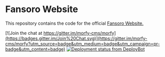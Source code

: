 # Fansoro Website
This repository contains the code for the official [Fansoro Website.](http://morfy.org)

[![Join the chat at https://gitter.im/morfy-cms/morfy](https://badges.gitter.im/Join%20Chat.svg)](https://gitter.im/morfy-cms/morfy?utm_source=badge&utm_medium=badge&utm_campaign=pr-badge&utm_content=badge) [![Deployment status from DeployBot](https://fansoro.deploybot.com/badge/45290642062167/60796.svg)](http://deploybot.com)

